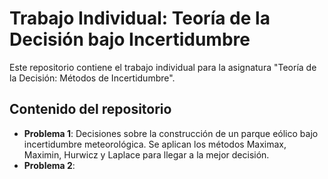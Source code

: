 # Trabajo Individual: Teoría de la Decisión bajo Incertidumbre

Este repositorio contiene el trabajo individual para la asignatura "Teoría de la Decisión: Métodos de Incertidumbre".

## Contenido del repositorio

- **Problema 1**: Decisiones sobre la construcción de un parque eólico bajo incertidumbre meteorológica. Se aplican los métodos Maximax, Maximin, Hurwicz y Laplace para llegar a la mejor decisión.
- **Problema 2**:
